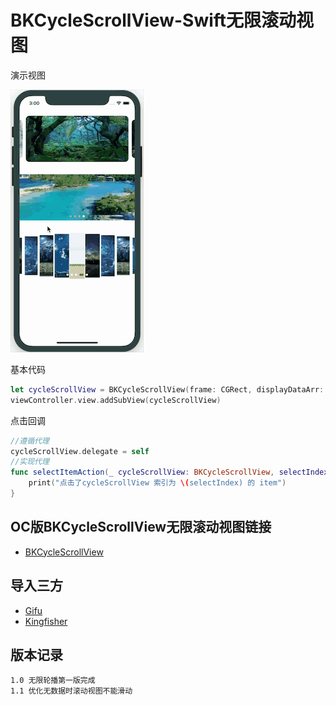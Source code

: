 # BKCycleScrollView-Swift无限滚动视图

演示视图

![yanshi GIF](https://github.com/FOREVERIDIOT/BKCycleScrollView-Swift/blob/master/Images/yanshi.gif)

基本代码
```swift
let cycleScrollView = BKCycleScrollView(frame: CGRect, displayDataArr: [Any])
viewController.view.addSubView(cycleScrollView)
```
点击回调
```swift
//遵循代理
cycleScrollView.delegate = self
//实现代理
func selectItemAction(_ cycleScrollView: BKCycleScrollView, selectIndex: Int) {
    print("点击了cycleScrollView 索引为 \(selectIndex) 的 item")
}
```

## OC版BKCycleScrollView无限滚动视图链接
- [BKCycleScrollView](https://github.com/FOREVERIDIOT/BKCycleScrollView)

## 导入三方
- [Gifu](https://github.com/kaishin/Gifu)
- [Kingfisher](https://github.com/onevcat/Kingfisher)

## 版本记录
    1.0 无限轮播第一版完成
    1.1 优化无数据时滚动视图不能滑动
